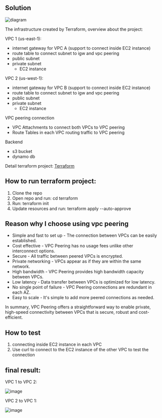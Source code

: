 ## Solution

![diagram](https://github.com/quangtung20/demo_interview/assets/79434671/b42746c3-18ad-4622-b20f-e4eb0e7653d7)

The infrastructure created by Terraform, overview about the project:

VPC 1 (us-east-1):

- internet gateway for VPC A (support to connect inside EC2 instance)
- route table to connect subnet to igw and vpc peering
- public subnet
- private subnet
  + EC2 instance

VPC 2 (us-west-1):

- internet gateway for VPC B (support to connect inside EC2 instance)
- route table to connect subnet to igw and vpc peering
- public subnet
- private subnet
  + EC2 instance

VPC peering connection

- VPC Attachments to connect both VPCs to VPC peering
- Route Tables in each VPC routing traffic to VPC peering

Backend

- s3 bucket
- dynamo db

Detail terraform project: [Terraform](/terraform)

## How to run terraform project:
1.  Clone the repo
2.  Open repo and run: cd terraform
3.  Run: terraform init
4.  Update resources and run: terraform apply --auto-approve

## Reason why I choose using vpc peering
- Simple and fast to set up - The connection between VPCs can be easily established.
- Cost effective - VPC Peering has no usage fees unlike other interconnect options.
- Secure - All traffic between peered VPCs is encrypted.
- Private networking - VPCs appear as if they are within the same network.
- High bandwidth - VPC Peering provides high bandwidth capacity between VPCs.
- Low latency - Data transfer between VPCs is optimized for low latency.
- No single point of failure - VPC Peering connections are redundant in each AZ.
- Easy to scale - It's simple to add more peered connections as needed.

In summary, VPC Peering offers a straightforward way to enable private, high-speed connectivity between VPCs that is secure, robust and cost-efficient.

## How to test
1. connecting inside EC2 instance in each VPC
2. Use curl to connect to the EC2 instance of the other VPC to test the connection

## final result:
VPC 1 to VPC 2:

![image](https://github.com/quangtung20/demo_interview/assets/79434671/38529306-e6c7-4e4b-a7dc-6c5680c3ee8e)

VPC 2 to VPC 1:

![image](https://github.com/quangtung20/demo_interview/assets/79434671/873299c3-3d1c-437f-9f9d-1392dfcb6b3d)
